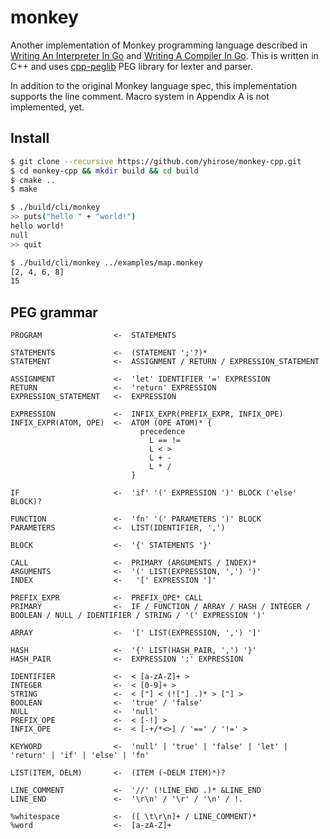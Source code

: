 # monkey

Another implementation of Monkey programming language described in [Writing An Interpreter In Go](https://interpreterbook.com/) and [Writing A Compiler In Go](https://compilerbook.com/).
This is written in C++ and uses [cpp-peglib](https://github.com/yhirose/cpp-peglib) PEG library for lexter and parser.

In addition to the original Monkey language spec, this implementation supports the line comment. Macro system in Appendix A is not implemented, yet.

## Install

```bash
$ git clone --recursive https://github.com/yhirose/monkey-cpp.git
$ cd monkey-cpp && mkdir build && cd build
$ cmake ..
$ make

$ ./build/cli/monkey
>> puts("hello " + "world!")
hello world!
null
>> quit

$ ./build/cli/monkey ../examples/map.monkey
[2, 4, 6, 8]
15
```

## PEG grammar

```
PROGRAM                <-  STATEMENTS

STATEMENTS             <-  (STATEMENT ';'?)*
STATEMENT              <-  ASSIGNMENT / RETURN / EXPRESSION_STATEMENT

ASSIGNMENT             <-  'let' IDENTIFIER '=' EXPRESSION
RETURN                 <-  'return' EXPRESSION
EXPRESSION_STATEMENT   <-  EXPRESSION

EXPRESSION             <-  INFIX_EXPR(PREFIX_EXPR, INFIX_OPE)
INFIX_EXPR(ATOM, OPE)  <-  ATOM (OPE ATOM)* {
                             precedence
                               L == !=
                               L < >
                               L + -
                               L * /
                           }

IF                     <-  'if' '(' EXPRESSION ')' BLOCK ('else' BLOCK)?

FUNCTION               <-  'fn' '(' PARAMETERS ')' BLOCK
PARAMETERS             <-  LIST(IDENTIFIER, ',')

BLOCK                  <-  '{' STATEMENTS '}'

CALL                   <-  PRIMARY (ARGUMENTS / INDEX)*
ARGUMENTS              <-  '(' LIST(EXPRESSION, ',') ')'
INDEX                  <-   '[' EXPRESSION ']'

PREFIX_EXPR            <-  PREFIX_OPE* CALL
PRIMARY                <-  IF / FUNCTION / ARRAY / HASH / INTEGER / BOOLEAN / NULL / IDENTIFIER / STRING / '(' EXPRESSION ')'

ARRAY                  <-  '[' LIST(EXPRESSION, ',') ']'

HASH                   <-  '{' LIST(HASH_PAIR, ',') '}'
HASH_PAIR              <-  EXPRESSION ':' EXPRESSION

IDENTIFIER             <-  < [a-zA-Z]+ >
INTEGER                <-  < [0-9]+ >
STRING                 <-  < ["] < (!["] .)* > ["] >
BOOLEAN                <-  'true' / 'false'
NULL                   <-  'null'
PREFIX_OPE             <-  < [-!] >
INFIX_OPE              <-  < [-+/*<>] / '==' / '!=' >

KEYWORD                <-  'null' | 'true' | 'false' | 'let' | 'return' | 'if' | 'else' | 'fn'

LIST(ITEM, DELM)       <-  (ITEM (~DELM ITEM)*)?

LINE_COMMENT           <-  '//' (!LINE_END .)* &LINE_END
LINE_END               <-  '\r\n' / '\r' / '\n' / !.

%whitespace            <-  ([ \t\r\n]+ / LINE_COMMENT)*
%word                  <-  [a-zA-Z]+
```
